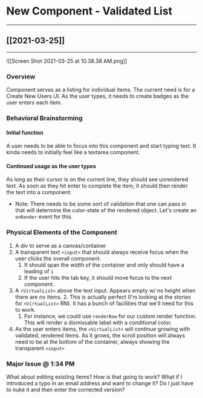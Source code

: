 # New Component - Validated List
---

## [[2021-03-25]] 

---

![[Screen Shot 2021-03-25 at 10.38.38 AM.png]]

### Overview

Component serves as a listing for individual items. The current need is for a Create New Users UI. As the user types, it needs to create badges as the user enters each item.

### Behavioral Brainstorming

#### Initial function

A user needs to be able to focus into this component and start typing text. It kinda needs to initially feel like a textarea component.

#### Continued usage as the user types

As long as their cursor is on the current line, they should see unrendered text. As soon as they hit enter to complete the item, it should then render the text into a component.
- Note: There needs to be some sort of validation that one can pass in that will determine the color-state of the rendered object. Let's create an `onRender` event for this. 



### Physical Elements of the Component

1. A div to serve as a canvas/container
2. A transparent text `<input>` that should always receive focus when the user clicks the overall component.
	1. It should span the width of the container and only should have a leading of `1`
	2. If the user hits the tab key, it should move focus to the next component.
3. A `<VirtualList>` above the text input. Appears empty w/ no height when there are no items.
	2. This is actually perfect (I'm looking at the stories for `<VirtualList>` RN). It has a bunch of facilities that we'll need for this to work.
	1. For instance, we could use `renderRow` for our custom render function. This will render a dismissable label with a conditional color.
4. As the user enters items, the `<VirtualList>` will continue growing with validated, rendered items. As it grows, the scroll position will always need to be at the bottom of the container, always showing the transparent `<input>`


### Major Issue @ 1:34 PM

What about editing existing items? How is that going to work? What if I introduced a typo in an email address and want to change it? Do I just have to nuke it and then enter the corrected version?





